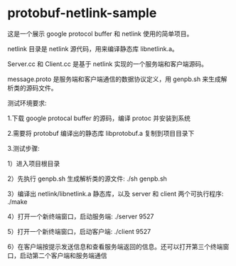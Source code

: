 # protobuf-netlink-sample

这是一个展示 google protocol buffer 和 netlink 使用的简单项目。

netlink 目录是 netlink 源代码，用来编译静态库 libnetlink.a。

Server.cc 和 Client.cc 是基于 netlink 实现的一个服务端和客户端源码。

message.proto 是服务端和客户端通信的数据协议定义，用 genpb.sh 来生成解析类的源码文件。

测试环境要求:

1.下载 google protocal buffer 的源码，编译 protoc 并安装到系统

2.需要将 protobuf 编译出的静态库 libprotobuf.a 复制到项目目录下

3.测试步骤:

1）进入项目根目录

2）先执行 genpb.sh 生成解析类的源文件: ./sh genpb.sh

3）编译出 netlink/libnetlink.a 静态库，以及 server 和 client 两个可执行程序: ./make

4）打开一个新终端窗口，启动服务端: ./server 9527

5）打开一个新终端窗口，启动客户端: ./client 9527

6）在客户端按提示发送信息和查看服务端返回的信息。还可以打开第三个终端窗口，启动第二个客户端和服务端通信